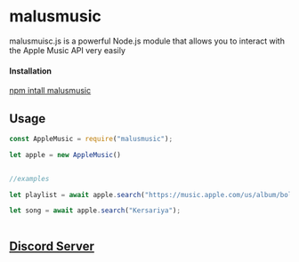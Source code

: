 # malusmusic

malusmuisc.js is a powerful Node.js module that allows you to interact with the Apple Music API very easily

#### Installation


[npm intall malusmusic](https://www.npmjs.com/package/malusmusic)


## Usage
```js
const AppleMusic = require("malusmusic");

let apple = new AppleMusic()


//examples

let playlist = await apple.search("https://music.apple.com/us/album/bollywood-lofi/1610407639")

let song = await apple.search("Kersariya");



```




## [Discord Server](https://discord.gg/GBMUFTgbzJ)
